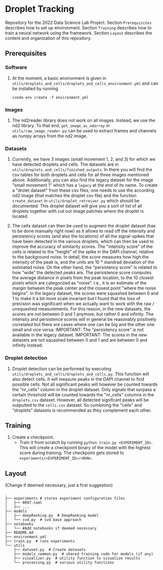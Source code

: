 # Droplet Tracking

Repository for the 2022 Data Science Lab Project. Section `Prerequisites` describes
how to set up environment. Section `Training` describes how to train a neural network
using the framework. Section `Layout` describes the content and organization of this
repository.


## Prerequisites

### Software

1. At the moment, a basic environment is given in `utils/droplets_and_cells/droplets_and_cells_environment.yml` and can be installed by running
    ```
    conda env create -f environment.yml
   ```

### Images

1. The nd2reader library does not work on all images. Instead, we use the nd2 library.  To that end, `get_image_as_ndarray` in `utils/raw_image_reader.py` can be used to extract frames and channels as numpy arrays from the nd2 image.

### Datasets

1. Currently, we have 3 images (small movement 1, 2, and 3) for which we have detected droplets and cells. The datasets are in `utils/droplets_and_cells/finished_outputs`. In there you will find the csv tables for both droplets and cells for all three images mentioned above. Additionally, you can also find the legacy dataset for the image "small movement 1" which has a `legacy` at the end of its name.
To create a "drolet dataset" from these csv files, one needs to use the according nd2 image (that matches the droplet csv file) and the function `create_dataset` in `utils/droplet_retreiver.py` which should be documented.
This droplet dataset will give you a sort of list of all droplets together with cut out image patches where the droplet is located.

2. The cells dataset can then be used to augment the droplet dataset (has to be done manually right now) as it allows to read off the intensity and persistency scores (and also the locations) of all the signal-spikes that have been detected in the various droplets, which can then be used to improve the accuracy of similarity scores.
The "intensity score" of the cells is related to the "height" of the spike in the DAPI channel, relative to the background noise.
In detail, the score measures how high the intensity of the peak is, and the units are 10 * standrad deviation of the estimated noise.
On the other hand, the "persistency score" is related to how "wide" the detected peaks are.
The persistence score computes the average distance in pixels from the peak location, to the 10 closest pixels which are categorized as "noise". 
I.e., it is an estimate of the margin between the peak center and the closest point "where the noise begins".
In the legacy dataset, the scores were squashed between 0 and 1 to make it a bit more scale invariant but I found that the loss of precision was significant when we actually want to work with
the raw / unsquashed measurements. For this reason, in the new datasets, the scores are not between 0 and 1 anymore, but rather 0 and infinity.
The intensity and persistence scores will in general be reasonably positively correlated but there are cases where one can be big and the other one small and vice versa.
IMPORTANT: The "persistency score" is not available in the legacy dataset. 
IMPORTANT: The scores in the new datasets are not squashed between 0 and 1 and are between 0 and infinity instead. 


### Droplet detection

1. Droplet detection can be performed by executing `utils/droplets_and_cells/droplets_and_cells.py`. 
This function will also detect cells. It will measure peaks in the DAPI channel to find possible cells. Not all significant peaks will however be counted towards the "nr_cells" column in the droplet dataset. 
Only signals that surpass a certain threshold will be counted towards the "nr_cells" columns in the `droplets.csv` dataset. 
However, all detected signifcant peaks will be outputted to the `cells.csv` dataset. 
So combining the "cells" and "droplets" datasets is recommended as they complement each other.

## Training

1. Create a checkpoint.
   * Train it from scratch by running `python train.py <EXPERIMENT_ID>`. This will create
   a checkpoint binary of the model with the highest score during training.
   The checkpoint gets stored to `experiments/<EXPERIMENT_ID>/<RUN>`.

## Layout

(Change if deemed necessary, just a first suggestion)

```
.
├── experiments # stores experiment configuration files 
│   ├── 0097.toml
│   ├── ...
├── models
│   ├── deepRanking.py  # DeepRanking model
│   └── svd.py  # svd base approach
├── notebooks
│   └── #Add notebooks if deemed necessary
├── README.md
├── environment.yml
├── train.py  # runs experiments
└── utils
    ├── dataset.py  # Create datasets 
    ├── models_common.py  # shared training code for models (if any)
    ├── visualizer.py  # utility function to visualize results
    └── processing.py  # various utility functions
```
